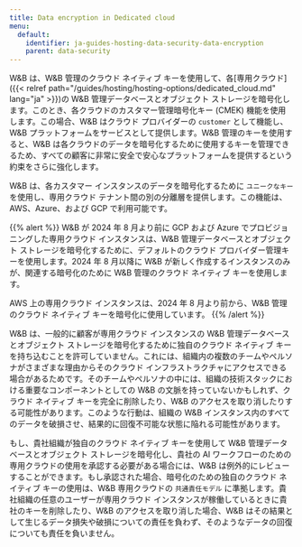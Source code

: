 ```yaml
---
title: Data encryption in Dedicated cloud
menu:
  default:
    identifier: ja-guides-hosting-data-security-data-encryption
    parent: data-security
---
```


W&B は、W&B 管理のクラウド ネイティブ キーを使用して、各[専用クラウド]({{< relref path="/guides/hosting/hosting-options/dedicated_cloud.md" lang="ja" >}})の W&B 管理データベースとオブジェクト ストレージを暗号化します。このとき、各クラウドのカスタマー管理暗号化キー (CMEK) 機能を使用します。この場合、W&B はクラウド プロバイダーの `customer` として機能し、W&B プラットフォームをサービスとして提供します。W&B 管理のキーを使用すると、W&B は各クラウドのデータを暗号化するために使用するキーを管理できるため、すべての顧客に非常に安全で安心なプラットフォームを提供するという約束をさらに強化します。

W&B は、各カスタマー インスタンスのデータを暗号化するために `ユニークなキー` を使用し、専用クラウド テナント間の別の分離層を提供します。この機能は、AWS、Azure、および GCP で利用可能です。

{{% alert %}}
W&B が 2024 年 8 月より前に GCP および Azure でプロビジョニングした専用クラウド インスタンスは、W&B 管理データベースとオブジェクト ストレージを暗号化するために、デフォルトのクラウド プロバイダー管理キーを使用します。2024 年 8 月以降に W&B が新しく作成するインスタンスのみが、関連する暗号化のために W&B 管理のクラウド ネイティブ キーを使用します。

AWS 上の専用クラウド インスタンスは、2024 年 8 月より前から、W&B 管理のクラウド ネイティブ キーを暗号化に使用しています。
{{% /alert %}}

W&B は、一般的に顧客が専用クラウド インスタンスの W&B 管理データベースとオブジェクト ストレージを暗号化するために独自のクラウド ネイティブ キーを持ち込むことを許可していません。これには、組織内の複数のチームやペルソナがさまざまな理由からそのクラウド インフラストラクチャにアクセスできる場合があるためです。そのチームやペルソナの中には、組織の技術スタックにおける重要なコンポーネントとしての W&B の文脈を持っていないかもしれず、クラウド ネイティブ キーを完全に削除したり、W&B のアクセスを取り消したりする可能性があります。このような行動は、組織の W&B インスタンス内のすべてのデータを破損させ、結果的に回復不可能な状態に陥れる可能性があります。

もし、貴社組織が独自のクラウド ネイティブ キーを使用して W&B 管理データベースとオブジェクト ストレージを暗号化し、貴社の AI ワークフローのための専用クラウドの使用を承認する必要がある場合には、W&B は例外的にレビューすることができます。もし承認された場合、暗号化のための独自のクラウド ネイティブ キーの使用は、W&B 専用クラウドの `共通責任モデル` に準拠します。貴社組織の任意のユーザーが専用クラウド インスタンスが稼働しているときに貴社のキーを削除したり、W&B のアクセスを取り消した場合、W&B はその結果として生じるデータ損失や破損についての責任を負わず、そのようなデータの回復についても責任を負いません。